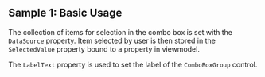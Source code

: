 ## Sample 1: Basic Usage

The collection of items for selection in the combo box is set with the `DataSource` property.
Item selected by user is then stored in the `SelectedValue` property bound to a property in viewmodel.

The `LabelText` property is used to set the label of the `ComboBoxGroup` control.